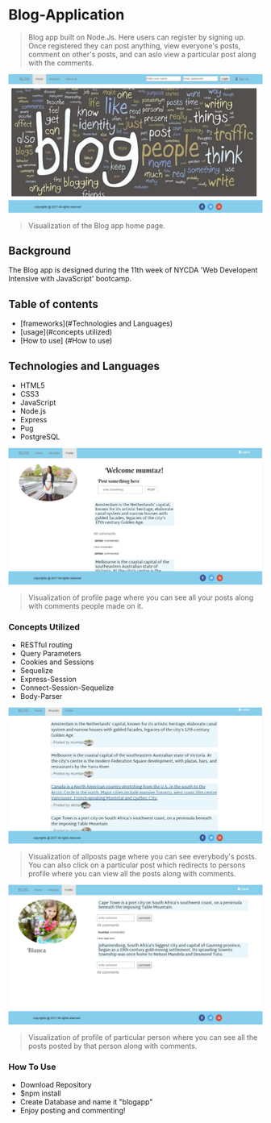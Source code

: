 # Blog-Application

> Blog app built on Node.Js. Here users can register by signing up. Once registered they can post anything, view everyone's posts, comment on other's posts, and can aslo view a particular post along with the comments.

![banner](https://github.com/mumtazakhtar/Blog-Application/blob/master/public/images/screenshots/homepage.png?raw=true)
> Visualization of the Blog app home page.


## Background

The Blog app is designed during the 11th week of NYCDA 'Web Developent Intensive with JavaScript' bootcamp.


## Table of contents

- [frameworks](#Technologies and Languages)
- [usage](#concepts utilized)
- [How to use] (#How to use)

## Technologies and Languages
+ HTML5
+ CSS3
+ JavaScript
+ Node.js
+ Express
+ Pug
+ PostgreSQL



![banner](https://github.com/mumtazakhtar/Blog-Application/blob/master/public/images/screenshots/profile.png?raw=true)
> Visualization of profile page where you can see all your posts along with comments people made on it.

### Concepts Utilized
+ RESTful routing
+ Query Parameters
+ Cookies and Sessions
+ Sequelize
+ Express-Session
+ Connect-Session-Sequelize
+ Body-Parser


![banner](https://github.com/mumtazakhtar/Blog-Application/blob/master/public/images/screenshots/allposts.png?raw=true)
> Visualization of allposts page where you can see everybody's posts. You can also click on a particular post which redirects to persons profile where you can view all the posts along with comments.



![banner](https://github.com/mumtazakhtar/Blog-Application/blob/master/public/images/screenshots/biancaposts.png?raw=true)
> Visualization of profile of particular person where you can see all the posts posted by that person along with comments.

### How To Use
+ Download Repository
+ $npm install
+ Create Database and name it "blogapp"
+ Enjoy posting and commenting!
